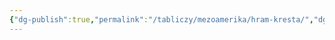 ```yaml
---
{"dg-publish":true,"permalink":"/tabliczy/mezoamerika/hram-kresta/","dgPassFrontmatter":true}
---
```



